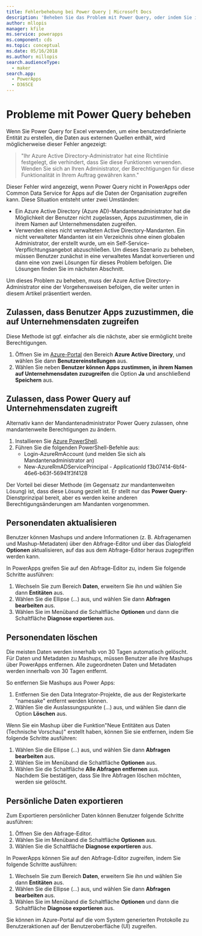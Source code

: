 ```yaml
---
title: Fehlerbehebung bei Power Query | Microsoft Docs
description: 'Beheben Sie das Problem mit Power Query, oder indem Sie in Common Data Service for Apps eine benutzerdefinierte Entität erstellen.'
author: mllopis
manager: kfile
ms.service: powerapps
ms.component: cds
ms.topic: conceptual
ms.date: 05/16/2018
ms.author: millopis
search.audienceType:
  - maker
search.app:
  - PowerApps
  - D365CE
---
```


# <a name="troubleshoot-power-query"></a>Probleme mit Power Query beheben
Wenn Sie Power Query for Excel verwenden, um eine benutzerdefinierte Entität zu erstellen, die Daten aus externen Quellen enthält, wird möglicherweise dieser Fehler angezeigt:

>"Ihr Azure Active Directory-Administrator hat eine Richtlinie festgelegt, die verhindert, dass Sie diese Funktionen verwenden. Wenden Sie sich an Ihren Administrator, der Berechtigungen für diese Funktionalität in Ihrem Auftrag gewähren kann."

Dieser Fehler wird angezeigt, wenn Power Query nicht in PowerApps oder Common Data Service for Apps auf die Daten der Organisation zugreifen kann. Diese Situation entsteht unter zwei Umständen:

* Ein Azure Active Directory (Azure AD)-Mandantenadministrator hat die Möglichkeit der Benutzer nicht zugelassen, Apps zuzustimmen, die in ihrem Namen auf Unternehmensdaten zugreifen.
* Verwenden eines nicht verwalteten Active Directory-Mandanten. Ein nicht verwalteter Mandanten ist ein Verzeichnis ohne einen globalen Administrator, der erstellt wurde, um ein Self-Service-Verpflichtungsangebot abzuschließen. Um dieses Szenario zu beheben, müssen Benutzer zunächst in eine verwaltetes Mandat konvertieren und dann eine von zwei Lösungen für dieses Problem befolgen. Die Lösungen finden Sie im nächsten Abschnitt.

Um dieses Problem zu beheben, muss der Azure Active Directory-Administrator eine der Vorgehensweisen befolgen, die weiter unten in diesem Artikel präsentiert werden.

## <a name="allow-users-to-consent-to-apps-that-access-company-data"></a>Zulassen, dass Benutzer Apps zuzustimmen, die auf Unternehmensdaten zugreifen
Diese Methode ist ggf. einfacher als die nächste, aber sie ermöglicht breite Berechtigungen.

1. Öffnen Sie im [Azure-Portal](https://portal.azure.com) den Bereich **Azure Active Directory**, und wählen Sie dann **Benutzereinstellungen** aus.
2. Wählen Sie neben **Benutzer können Apps zustimmen, in ihrem Namen auf Unternehmensdaten zuzugreifen** die Option **Ja** und anschließend **Speichern** aus.

## <a name="allow-power-query-to-access-company-data"></a>Zulassen, dass Power Query auf Unternehmensdaten zugreift
Alternativ kann der Mandantenadministrator Power Query zulassen, ohne mandantenweite Berechtigungen zu ändern.

1. Installieren Sie [Azure PowerShell](https://docs.microsoft.com/powershell/azure/install-azurerm-ps).
2. Führen Sie die folgenden PowerShell-Befehle aus:
   * Login-AzureRmAccount (und melden Sie sich als Mandantenadministrator an)
   * New-AzureRmADServicePrincipal - ApplicationId f3b07414-6bf4-46e6-b63f-56941f3f4128

Der Vorteil bei dieser Methode (im Gegensatz zur mandantenweiten Lösung) ist, dass diese Lösung gezielt ist. Er stellt nur das **Power Query**-Dienstprinzipal bereit, aber es werden keine anderen Berechtigungsänderungen am Mandanten vorgenommen.

## <a name="update-personal-data"></a>Personendaten aktualisieren

Benutzer können Mashups und andere Informationen (z. B. Abfragenamen und Mashup-Metadaten) über den Abfrage-Editor und über das Dialogfeld **Optionen** aktualisieren, auf das aus dem Abfrage-Editor heraus zugegriffen werden kann.

In PowerApps greifen Sie auf den Abfrage-Editor zu, indem Sie folgende Schritte ausführen:
1. Wechseln Sie zum Bereich **Daten**, erweitern Sie ihn und wählen Sie dann **Entitäten** aus. 
2. Wählen Sie die Ellipse (...) aus, und wählen Sie dann **Abfragen bearbeiten** aus.
3. Wählen Sie im Menüband die Schaltfläche **Optionen** und dann die Schaltfläche **Diagnose exportieren** aus.


## <a name="delete-personal-data"></a>Personendaten löschen

Die meisten Daten werden innerhalb von 30 Tagen automatisch gelöscht. Für Daten und Metadaten zu Mashups, müssen Benutzer alle ihre Mashups über PowerApps entfernen. Alle zugeordneten Daten und Metadaten werden innerhalb von 30 Tagen entfernt.

So entfernen Sie Mashups aus Power Apps:
1. Entfernen Sie den Data Integrator-Projekte, die aus der Registerkarte "namesake" entfernt werden können.
2. Wählen Sie die Auslassungspunkte (...) aus, und wählen Sie dann die Option **Löschen** aus.

Wenn Sie ein Mashup über die Funktion"Neue Entitäten aus Daten (Technische Vorschau)" erstellt haben, können Sie sie entfernen, indem Sie folgende Schritte ausführen:
1. Wählen Sie die Ellipse (...) aus, und wählen Sie dann **Abfragen bearbeiten** aus.
2. Wählen Sie im Menüband die Schaltfläche **Optionen** aus.
3. Wählen Sie die Schaltfläche **Alle Abfragen entfernen** aus.  
    Nachdem Sie bestätigen, dass Sie Ihre Abfragen löschen möchten, werden sie gelöscht.

## <a name="export-personal-data"></a>Persönliche Daten exportieren

Zum Exportieren persönlicher Daten können Benutzer folgende Schritte ausführen:
1. Öffnen Sie den Abfrage-Editor.
2. Wählen Sie im Menüband die Schaltfläche **Optionen** aus.
3. Wählen Sie die Schaltfläche **Diagnose exportieren** aus.

In PowerApps können Sie auf den Abfrage-Editor zugreifen, indem Sie folgende Schritte ausführen:
1. Wechseln Sie zum Bereich **Daten**, erweitern Sie ihn und wählen Sie dann **Entitäten** aus.
2. Wählen Sie die Ellipse (...) aus, und wählen Sie dann **Abfragen bearbeiten** aus. 
3. Wählen Sie im Menüband die Schaltfläche **Optionen** und dann die Schaltfläche **Diagnose exportieren** aus.

Sie können im Azure-Portal auf die vom System generierten Protokolle zu Benutzeraktionen auf der Benutzeroberfläche (UI) zugreifen.



